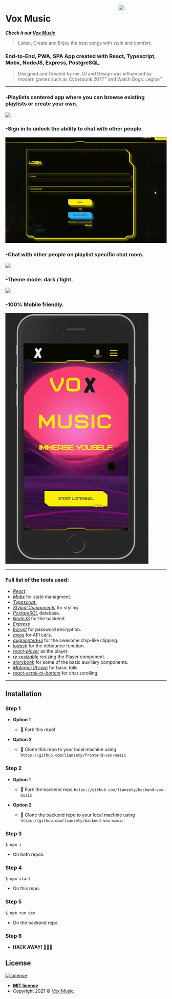 <a href="https://vox-music.netlify.app/"><img src="https://i.ibb.co/ydcwtX2/vox-logo-dark.png" align="right" width=150>  </a>

# Vox Music 

***Check it out <a href="https://vox-music.netlify.app/">Vox Music</a>*** 

> Listen, Create and Enjoy the best songs with style and comfort.


### End-to-End, PWA, SPA App created with React, Typescript, Mobx, NodeJS, Express, PostgreSQL.
> Designed and Created by me, UI and Design was influenced by modern games such as Cyberpunk 2077™ and Watch Dogs: Legion™.
---

### -Playlists centered app where you can browse existing playlists or create your own.
<img src="/readme.assets/playlist-add-demo.gif">

### -Sign in to unlock the ability to chat with other people.
<img src="/readme.assets/login-demo.gif">

### -Chat with other people on playlist specific chat room.
<img src="/readme.assets/chat-demo.gif">

### -Theme mode: dark / light.
<img src="/readme.assets/theme-demo.gif">

### -100% Mobile friendly.
<img src="/readme.assets/mobile-demo.gif">

---

### Full list of the tools used:
- <a href="https://www.npmjs.com/package/react">*React*</a>.
- <a href="https://www.npmjs.com/package/mobx-react">*Mobx*</a> for state managment.
- <a href="https://www.npmjs.com/package/typescript">*Typescript*.</a>
- <a href="https://www.npmjs.com/package/styled-components">*Styled-Components*</a> for styling.
- <a href="https://www.npmjs.com/package/pg">*PostgreSQL*</a> database.
- <a href="https://nodejs.org/en/">*NodeJS*</a> for the backend.
- <a href="https://www.npmjs.com/package/express">*Express*</a>
- <a href="https://www.npmjs.com/package/bcrypt">*bcrypt*</a> for password encryption.
- <a href="https://www.npmjs.com/package/axios">*axios*</a> for API calls.
- <a href="http://augmented-ui.com/">*augmented-ui*</a> for the awesome chip-like clipping.
- <a href="https://www.npmjs.com/package/lodash">*lodash*</a> for the debounce function.
- <a href="https://www.npmjs.com/package/react-player">*react-player*</a> as the player.
- <a href="https://www.npmjs.com/package/re-resizable">*re-resizable*</a> resizing the Player component.
- <a href="https://storybook.js.org/">*storybook*</a> for some of the basic auxiliary components.
- <a href="https://www.npmjs.com/package/@material-ui/core">*Material-UI core*</a> for basic tolls.
- <a href="https://www.npmjs.com/package/react-scroll-to-bottom">*react-scroll-to-bottom*</a> for chat scrolling.

---

## Installation
### Step 1

- **Option 1**
    - 🍴 Fork this repo!

- **Option 2**
    - 👯 Clone this repo to your local machine using `https://github.com/liamzety/frontend-vox-music`
    
### Step 2

- **Option 1**
    - 🍴 Fork the backend repo `https://github.com/liamzety/backend-vox-music`

- **Option 2**
    - 👯 Clone the backend repo to your local machine using `https://github.com/liamzety/backend-vox-music`
   
### Step 3
```
$ npm i
```
- On both repos.

### Step 4
```
$ npm start
``` 
- On this repo.

### Step 5
```
$ npm run dev
``` 
- On the backend repo.

### Step 6

- **HACK AWAY!** 🔨🔨🔨


## License

[![License](http://img.shields.io/:license-mit-blue.svg?style=flat-square)](http://badges.mit-license.org)

- **[MIT license](http://opensource.org/licenses/mit-license.php)**
- Copyright 2021 © <a href="https://vox-music.netlify.app/" target="_blank">Vox Music</a>.

